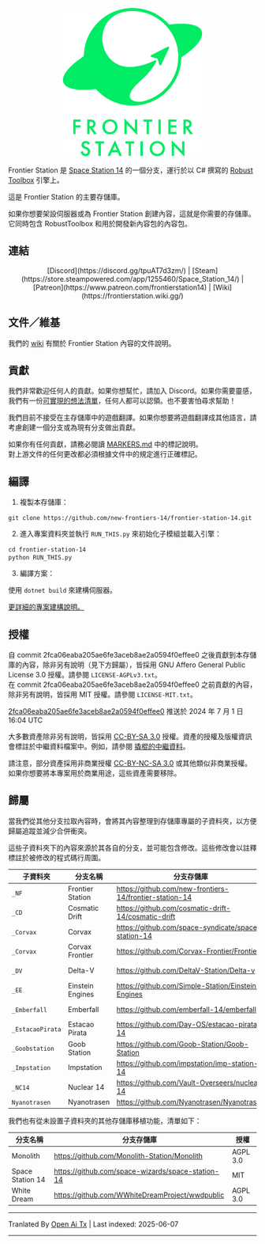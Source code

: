 <div class="header" align="center">
<img alt="Frontier Station" height="300" src="https://github.com/new-frontiers-14/frontier-station-14/blob/master/Resources/Textures/_NF/Logo/logo.png?raw=true" />
</div>

Frontier Station 是 [Space Station 14](https://github.com/space-wizards/space-station-14) 的一個分支，運行於以 C# 撰寫的 [Robust Toolbox](https://github.com/space-wizards/RobustToolbox) 引擎上。

這是 Frontier Station 的主要存儲庫。

如果你想要架設伺服器或為 Frontier Station 創建內容，這就是你需要的存儲庫。它同時包含 RobustToolbox 和用於開發新內容包的內容包。

## 連結

<div class="header" align="center">  
[Discord](https://discord.gg/tpuAT7d3zm/) | [Steam](https://store.steampowered.com/app/1255460/Space_Station_14/) | [Patreon](https://www.patreon.com/frontierstation14) | [Wiki](https://frontierstation.wiki.gg/)
</div>

## 文件／維基

我們的 [wiki](https://frontierstation.wiki.gg/) 有關於 Frontier Station 內容的文件說明。

## 貢獻

我們非常歡迎任何人的貢獻。如果你想幫忙，請加入 Discord。如果你需要靈感，我們有一份[可實現的想法清單](https://discord.com/channels/1123826877245694004/1127017858833068114)，任何人都可以認領。也不要害怕尋求幫助！

我們目前不接受在主存儲庫中的遊戲翻譯。如果你想要將遊戲翻譯成其他語言，請考慮創建一個分支或為現有分支做出貢獻。

如果你有任何貢獻，請務必閱讀 [MARKERS.md](https://github.com/new-frontiers-14/frontier-station-14/blob/master/MARKERS.md) 中的標記說明。  
對上游文件的任何更改都必須根據文件中的規定進行正確標記。

## 編譯

1. 複製本存儲庫：
```shell
git clone https://github.com/new-frontiers-14/frontier-station-14.git
```
2. 進入專案資料夾並執行 `RUN_THIS.py` 來初始化子模組並載入引擎：
```shell
cd frontier-station-14
python RUN_THIS.py
```
3. 編譯方案：

使用 `dotnet build` 來建構伺服器。

[更詳細的專案建構說明。](https://docs.spacestation14.com/en/general-development/setup.html)

## 授權

自 commit 2fca06eaba205ae6fe3aceb8ae2a0594f0effee0 之後貢獻到本存儲庫的內容，除非另有說明（見下方歸屬），皆採用 GNU Affero General Public License 3.0 授權。請參閱 `LICENSE-AGPLv3.txt`。  
在 commit 2fca06eaba205ae6fe3aceb8ae2a0594f0effee0 之前貢獻的內容，除非另有說明，皆採用 MIT 授權。請參閱 `LICENSE-MIT.txt`。

[2fca06eaba205ae6fe3aceb8ae2a0594f0effee0](https://github.com/new-frontiers-14/frontier-station-14/commit/2fca06eaba205ae6fe3aceb8ae2a0594f0effee0) 推送於 2024 年 7 月 1 日 16:04 UTC

大多數資產除非另有說明，皆採用 [CC-BY-SA 3.0](https://creativecommons.org/licenses/by-sa/3.0/) 授權。資產的授權及版權資訊會標註於中繼資料檔案中。例如，請參閱 [撬棍的中繼資料](https://raw.githubusercontent.com/new-frontiers-14/frontier-station-14/master/Resources/Textures/Objects/Tools/crowbar.rsi/meta.json)。

請注意，部分資產採用非商業授權 [CC-BY-NC-SA 3.0](https://creativecommons.org/licenses/by-nc-sa/3.0/) 或其他類似非商業授權。如果你想要將本專案用於商業用途，這些資產需要移除。

## 歸屬

當我們從其他分支拉取內容時，會將其內容整理到存儲庫專屬的子資料夾，以方便歸屬追蹤並減少合併衝突。

這些子資料夾下的內容來源於其各自的分支，並可能包含修改。這些修改會以註釋標註於被修改的程式碼行周圍。

| 子資料夾 | 分支名稱 | 分支存儲庫 | 授權 |
|--------------|-----------|-----------------|---------|
| `_NF` | Frontier Station | https://github.com/new-frontiers-14/frontier-station-14 | AGPL 3.0 |
| `_CD` | Cosmatic Drift | https://github.com/cosmatic-drift-14/cosmatic-drift | MIT |
| `_Corvax` | Corvax | https://github.com/space-syndicate/space-station-14 | MIT |
| `_Corvax` | Corvax Frontier | https://github.com/Corvax-Frontier/Frontier | AGPL 3.0 |
| `_DV` | Delta-V | https://github.com/DeltaV-Station/Delta-v | AGPL 3.0 |
| `_EE` | Einstein Engines | https://github.com/Simple-Station/Einstein-Engines | AGPL 3.0 |
| `_Emberfall` | Emberfall | https://github.com/emberfall-14/emberfall | MPL 2.0 |
| `_EstacaoPirata` | Estacao Pirata | https://github.com/Day-OS/estacao-pirata-14 | AGPL 3.0 |
| `_Goobstation` | Goob Station | https://github.com/Goob-Station/Goob-Station | AGPL 3.0 |
| `_Impstation` | Impstation | https://github.com/impstation/imp-station-14 | AGPL 3.0 |
| `_NC14` | Nuclear 14 | https://github.com/Vault-Overseers/nuclear-14 | AGPL 3.0 |
| `Nyanotrasen` | Nyanotrasen | https://github.com/Nyanotrasen/Nyanotrasen | MIT |

我們也有從未設置子資料夾的其他存儲庫移植功能，清單如下：

| 分支名稱 | 分支存儲庫 | 授權 |
|-----------|-----------------|---------|
| Monolith | https://github.com/Monolith-Station/Monolith | AGPL 3.0 |
| Space Station 14 | https://github.com/space-wizards/space-station-14 | MIT |
| White Dream | https://github.com/WWhiteDreamProject/wwdpublic | AGPL 3.0 |



---


Tranlated By [Open Ai Tx](https://github.com/OpenAiTx/OpenAiTx) | Last indexed: 2025-06-07


---